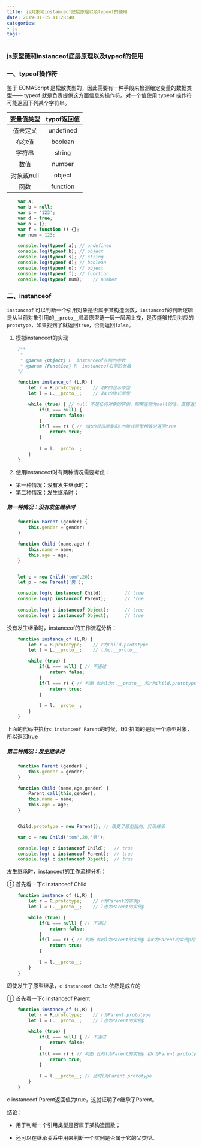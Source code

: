 ```yaml
---
title: js对象和instanceof底层原理以及typeof的使用
date: 2019-01-15 11:28:40
categories: 
- js
tags:
---
```





### js原型链和instanceof底层原理以及typeof的使用

### 一、typeof操作符

鉴于 ECMAScript 是松散类型的，因此需要有一种手段来检测给定变量的数据类型—— typeof 就是负责提供这方面信息的操作符。对一个值使用 typeof 操作符可能返回下列某个字符串。

|变量值类型|typof返回值|
|:-----:|:-------:|
|值未定义|undefined|
|布尔值|boolean|
|字符串|string|
|数值|number|
|对象或null|object|
|函数|function|

```js
    var a;
    var b = null;
    var s = '123';
    var d = true;
    var o = {};
    var f = function () {};
    var num = 123;

    console.log(typeof a); // undefined
    console.log(typeof b); // object
    console.log(typeof s); // string
    console.log(typeof d); // boolean
    console.log(typeof o); // object
    console.log(typeof f); // function
    console.log(typeof num);    // number
```



### 二、instanceof

`instanceof` 可以判断一个引用对象是否属于某构造函数，`instanceof`的判断逻辑是从当前对象引用的`__proto__`顺着原型链一层一层网上找，是否能够找到对应的`prototype`，如果找到了就返回`true`，否则返回`false`。



1. 模拟instanceof的实现


```js
    /**
     * 
     * @param {Object} L  instanceof左侧的参数
     * @param {Function} R  instanceof右侧的参数
    */

    function instance_of (L,R) {
        let r = R.prototype;    // 取R的显示原型
        let l = L.__proto__;    // 取L的隐式原型   

        while (true) { // null 不是任何对象的实例，如果左侧为null的话，直接返回false
            if(L === null) {
                return false;
            }
            if(l === r) { // 当R的显示原型和L的隐式原型相等时返回true
                return true;
            }
            
            l = l.__proto__;
        }
    }
```

2. 使用instanceof时有两种情况需要考虑：

*   第一种情况：没有发生继承时；
*   第二种情况：发生继承时；

##### 第一种情况：没有发生继承时


```js
    function Parent (gender) {
        this.gender = gender;
    }

    function Child (name,age) {
        this.name = name;
        this.age = age;
    }


    let c = new Child('tom',20);
    let p = new Parent('男');

    console.log(c instanceof Child);        // true
    console.log(p instanceof Parent);       // true
    
    console.log( c instanceof Object);      // true
    console.log( p instanceof Object);      // true

```



没有发生继承时，instanceof的工作流程分析：


```js
    function instance_of (L,R) {
        let r = R.prototype;    // r为Child.prototype
        let l = L.__proto__;    // l为c.__proto__  

        while (true) { 
            if(L === null) { // 不通过
                return false;
            }
            if(l === r) { // 判断 此时l为c.__proto__ 和r为Child.prototype是否相等
                return true;
            }
            
            l = l.__proto__;
        }
    }
```

上面的代码中执行`c instanceof Parent`的时候，l和r执向的是同一个原型对象，所以返回true



##### 第二种情况：发生继承时



```js
    function Parent (gender) {
        this.gender = gender;
    }

    function Child (name,age,gender) {
        Parent.call(this,gender);
        this.name = name;
        this.age = age;
    }


    Child.prototype = new Parent(); // 改变了原型指向，实现继承

    var c = new Child('tom',20,'男');

    console.log( c instanceof Child);   // true
    console.log( c instanceof Parent);  // true
    console.log( c instanceof Object);  // true

```
发生继承时，instanceof的工作流程分析：

① 首先看一下c instanceof Child

```js
    function instance_of (L,R) {
        let r = R.prototype;    // r为Parent的实例p
        let l = L.__proto__;    // l也为Parent的实例p  

        while (true) { 
            if(L === null) { // 不通过
                return false;
            }
            if(l === r) { // 判断 此时l为Parent的实例p 和r为Parent的实例p相等
                return true;
            }
            
            l = l.__proto__;
        }
    }
```

即使发生了原型继承，`c instanceof Child` 依然是成立的



① 首先看一下c instanceof Parent

```js
    function instance_of (L,R) {
        let r = R.prototype;    // r为Parent.prototype
        let l = L.__proto__;    // l也为Parent的实例p  

        while (true) { 
            if(L === null) { // 不通过
                return false;
            }
            if(l === r) { // 判断 此时l为Parent的实例p 和r为Parent.prototypepb不相等
                return true;
            }
            
            l = l.__proto__; // 此时l为Parent.prototype
        }
    }
```


c instanceof Parent返回值为true，这就证明了c继承了Parent。


结论：

* 用于判断一个引用类型是否属于某构造函数；

* 还可以在继承关系中用来判断一个实例是否属于它的父类型。
